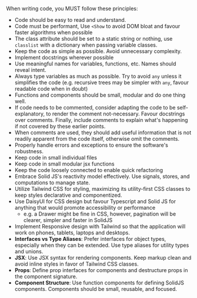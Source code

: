 When writing code, you MUST follow these principles:
- Code should be easy to read and understand.
- Code must be performant, Use `<Show` to avoid DOM bloat and favour faster algorithms when possible
- The class attribute should be set to a static string or nothing, use `classlist` with a dictionary when passing variable classes.
- Keep the code as simple as possible. Avoid unnecessary complexity.
- Implement docstrings wherever possible
- Use meaningful names for variables, functions, etc. Names should reveal intent.
- Always type variables as much as possible. Try to avoid `any` unless it simplifies the code (e.g. recursive trees may be simpler with `any`, favour readable code when in doubt)
- Functions and components should be small, modular and do one thing well.
- If code needs to be commented, consider adapting the code to be self-explanatory, to render the comment not-necessary. Favour docstrings over comments. Finally, include comments to explain what's happening if not covered by these earlier points.
- When comments are used, they should add useful information that is not readily apparent from the code itself, otherwise omit the comments.
- Properly handle errors and exceptions to ensure the software's robustness.
- Keep code in small individual files
- Keep code in small modular jsx functions
- Keep the code loosely connected to enable quick refactoring
- Embrace Solid JS's reactivity model effectively. Use signals, stores, and computations to manage state.
- Utilize Tailwind CSS for styling, maximizing its utility-first CSS classes to keep styles declarative and componentized.
- Use DaisyUI for CSS design but favour Typescript and Solid JS for anything that would promote accessibility or performance
    - e.g. a Drawer might be fine in CSS, however, pagination will be clearer, simpler and faster in SolidJS
- Implement Responsive design with Tailwind so that the application will work on phones, tablets, laptops and desktops.
- **Interfaces vs Type Aliases**: Prefer interfaces for object types, especially when they can be extended. Use type aliases for utility types and unions.
- **JSX**: Use JSX syntax for rendering components. Keep markup clean and avoid inline styles in favor of Tailwind CSS classes.
- **Props**: Define prop interfaces for components and destructure props in the component signature.
- **Component Structure**: Use function components for defining SolidJS components. Components should be small, reusable, and focused.



